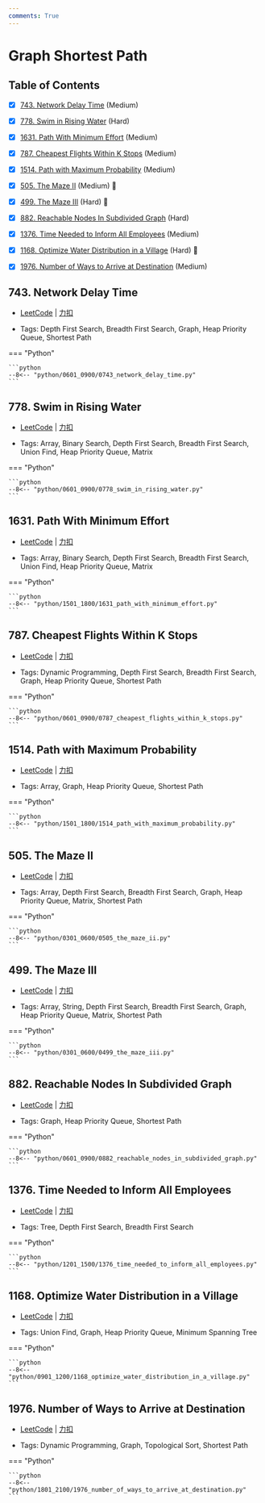 ```yaml
---
comments: True
---
```


# Graph Shortest Path

## Table of Contents

- [x] [743. Network Delay Time](#743-network-delay-time) (Medium)
- [x] [778. Swim in Rising Water](#778-swim-in-rising-water) (Hard)
- [x] [1631. Path With Minimum Effort](#1631-path-with-minimum-effort) (Medium)
- [x] [787. Cheapest Flights Within K Stops](#787-cheapest-flights-within-k-stops) (Medium)
- [x] [1514. Path with Maximum Probability](#1514-path-with-maximum-probability) (Medium)
- [x] [505. The Maze II](#505-the-maze-ii) (Medium) 👑
- [x] [499. The Maze III](#499-the-maze-iii) (Hard) 👑
- [x] [882. Reachable Nodes In Subdivided Graph](#882-reachable-nodes-in-subdivided-graph) (Hard)
- [x] [1376. Time Needed to Inform All Employees](#1376-time-needed-to-inform-all-employees) (Medium)
- [x] [1168. Optimize Water Distribution in a Village](#1168-optimize-water-distribution-in-a-village) (Hard) 👑
- [x] [1976. Number of Ways to Arrive at Destination](#1976-number-of-ways-to-arrive-at-destination) (Medium)


## 743. Network Delay Time

-    [LeetCode](https://leetcode.com/problems/network-delay-time/) | [力扣](https://leetcode.cn/problems/network-delay-time/)

-   Tags: Depth First Search, Breadth First Search, Graph, Heap Priority Queue, Shortest Path

=== "Python"

    ```python
    --8<-- "python/0601_0900/0743_network_delay_time.py"
    ```



## 778. Swim in Rising Water

-    [LeetCode](https://leetcode.com/problems/swim-in-rising-water/) | [力扣](https://leetcode.cn/problems/swim-in-rising-water/)

-   Tags: Array, Binary Search, Depth First Search, Breadth First Search, Union Find, Heap Priority Queue, Matrix

=== "Python"

    ```python
    --8<-- "python/0601_0900/0778_swim_in_rising_water.py"
    ```



## 1631. Path With Minimum Effort

-    [LeetCode](https://leetcode.com/problems/path-with-minimum-effort/) | [力扣](https://leetcode.cn/problems/path-with-minimum-effort/)

-   Tags: Array, Binary Search, Depth First Search, Breadth First Search, Union Find, Heap Priority Queue, Matrix

=== "Python"

    ```python
    --8<-- "python/1501_1800/1631_path_with_minimum_effort.py"
    ```



## 787. Cheapest Flights Within K Stops

-    [LeetCode](https://leetcode.com/problems/cheapest-flights-within-k-stops/) | [力扣](https://leetcode.cn/problems/cheapest-flights-within-k-stops/)

-   Tags: Dynamic Programming, Depth First Search, Breadth First Search, Graph, Heap Priority Queue, Shortest Path

=== "Python"

    ```python
    --8<-- "python/0601_0900/0787_cheapest_flights_within_k_stops.py"
    ```



## 1514. Path with Maximum Probability

-    [LeetCode](https://leetcode.com/problems/path-with-maximum-probability/) | [力扣](https://leetcode.cn/problems/path-with-maximum-probability/)

-   Tags: Array, Graph, Heap Priority Queue, Shortest Path

=== "Python"

    ```python
    --8<-- "python/1501_1800/1514_path_with_maximum_probability.py"
    ```



## 505. The Maze II

-    [LeetCode](https://leetcode.com/problems/the-maze-ii/) | [力扣](https://leetcode.cn/problems/the-maze-ii/)

-   Tags: Array, Depth First Search, Breadth First Search, Graph, Heap Priority Queue, Matrix, Shortest Path

=== "Python"

    ```python
    --8<-- "python/0301_0600/0505_the_maze_ii.py"
    ```



## 499. The Maze III

-    [LeetCode](https://leetcode.com/problems/the-maze-iii/) | [力扣](https://leetcode.cn/problems/the-maze-iii/)

-   Tags: Array, String, Depth First Search, Breadth First Search, Graph, Heap Priority Queue, Matrix, Shortest Path

=== "Python"

    ```python
    --8<-- "python/0301_0600/0499_the_maze_iii.py"
    ```



## 882. Reachable Nodes In Subdivided Graph

-    [LeetCode](https://leetcode.com/problems/reachable-nodes-in-subdivided-graph/) | [力扣](https://leetcode.cn/problems/reachable-nodes-in-subdivided-graph/)

-   Tags: Graph, Heap Priority Queue, Shortest Path

=== "Python"

    ```python
    --8<-- "python/0601_0900/0882_reachable_nodes_in_subdivided_graph.py"
    ```



## 1376. Time Needed to Inform All Employees

-    [LeetCode](https://leetcode.com/problems/time-needed-to-inform-all-employees/) | [力扣](https://leetcode.cn/problems/time-needed-to-inform-all-employees/)

-   Tags: Tree, Depth First Search, Breadth First Search

=== "Python"

    ```python
    --8<-- "python/1201_1500/1376_time_needed_to_inform_all_employees.py"
    ```



## 1168. Optimize Water Distribution in a Village

-    [LeetCode](https://leetcode.com/problems/optimize-water-distribution-in-a-village/) | [力扣](https://leetcode.cn/problems/optimize-water-distribution-in-a-village/)

-   Tags: Union Find, Graph, Heap Priority Queue, Minimum Spanning Tree

=== "Python"

    ```python
    --8<-- "python/0901_1200/1168_optimize_water_distribution_in_a_village.py"
    ```



## 1976. Number of Ways to Arrive at Destination

-    [LeetCode](https://leetcode.com/problems/number-of-ways-to-arrive-at-destination/) | [力扣](https://leetcode.cn/problems/number-of-ways-to-arrive-at-destination/)

-   Tags: Dynamic Programming, Graph, Topological Sort, Shortest Path

=== "Python"

    ```python
    --8<-- "python/1801_2100/1976_number_of_ways_to_arrive_at_destination.py"
    ```
